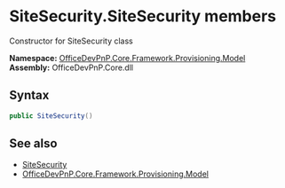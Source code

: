 # SiteSecurity.SiteSecurity members 
 Constructor for SiteSecurity class   

**Namespace:** [OfficeDevPnP.Core.Framework.Provisioning.Model](OfficeDevPnP.Core.Framework.Provisioning.Model.md)  
**Assembly:** OfficeDevPnP.Core.dll  
## Syntax
```C#
public SiteSecurity()
```
## See also
- [SiteSecurity](OfficeDevPnP.Core.Framework.Provisioning.Model.SiteSecurity.md)
- [OfficeDevPnP.Core.Framework.Provisioning.Model](OfficeDevPnP.Core.Framework.Provisioning.Model.md)
